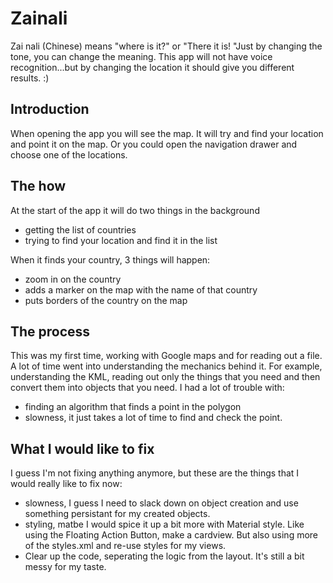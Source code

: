 # Zainali
Zai nali (Chinese) means "where is it?" or "There it is! "Just by changing the tone, you can change the meaning. This app will not have voice recognition...but by changing the location it should give you different results. :)

## Introduction
When opening the app you will see the map. It will try and find your location and point it on the map. Or you could open the navigation drawer and choose one of the locations.

## The how
At the start of the app it will do two things in the background
- getting the list of countries
- trying to find your location and find it in the list

When it finds your country, 3 things will happen:
- zoom in on the country
- adds a marker on the map with the name of that country
- puts borders of the country on the map

## The process
This was my first time, working with Google maps and for reading out a file. A lot of time went into understanding the mechanics behind it. For example, understanding the KML, reading out only the things that you need and then convert them into objects that you need. I had a lot of trouble with:
- finding an algorithm that finds a point in the polygon
- slowness, it just takes a lot of time to find and check the point.

## What I would like to fix
I guess I'm not fixing anything anymore, but these are the things that I would really like to fix now:
- slowness, I guess I need to slack down on object creation and use something persistant for my created objects.
- styling, matbe I would spice it up a bit more with Material style. Like using the Floating Action Button, make a cardview. But also using more of the styles.xml and re-use styles for my views.
- Clear up the code, seperating the logic from the layout. It's still a bit messy for my taste. 





